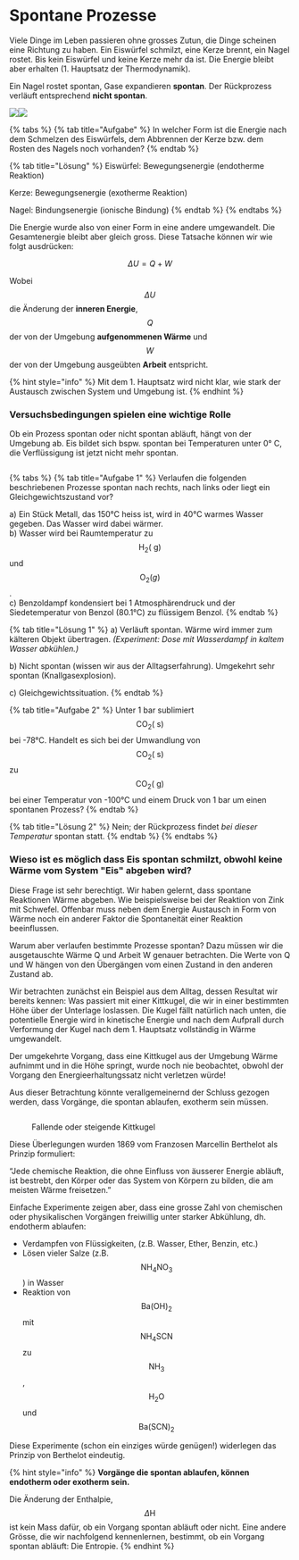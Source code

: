# Spontane Prozesse

Viele Dinge im Leben passieren ohne grosses Zutun, die Dinge scheinen eine Richtung zu haben. Ein Eiswürfel schmilzt, eine Kerze brennt, ein Nagel rostet. Bis kein Eiswürfel und keine Kerze mehr da ist. Die Energie bleibt aber erhalten (1. Hauptsatz der Thermodynamik).

Ein Nagel rostet spontan, Gase expandieren **spontan**. Der Rückprozess verläuft entsprechend **nicht spontan**.

![](<../../.gitbook/assets/image (7).png>)![](<../../.gitbook/assets/image (64).png>)

{% tabs %}
{% tab title="Aufgabe" %}
In welcher Form ist die Energie nach dem Schmelzen des Eiswürfels, dem Abbrennen der Kerze bzw. dem Rosten des Nagels noch vorhanden?
{% endtab %}

{% tab title="Lösung" %}
Eiswürfel: Bewegungsenergie (endotherme Reaktion)

Kerze: Bewegungsenergie (exotherme Reaktion)

Nagel: Bindungsenergie (ionische Bindung)
{% endtab %}
{% endtabs %}

Die Energie wurde also von einer Form in eine andere umgewandelt. Die Gesamtenergie bleibt aber gleich gross. Diese Tatsache können wir wie folgt ausdrücken:

$$\Delta U=Q+W$$

Wobei\
$$\Delta U$$ die Änderung der **inneren Energie**,\
$$Q$$ der von der Umgebung **aufgenommenen Wärme** und\
$$W$$der von der Umgebung ausgeübten **Arbeit** entspricht.

{% hint style="info" %}
Mit dem 1. Hauptsatz wird nicht klar, wie stark der Austausch zwischen System und Umgebung ist.
{% endhint %}

### Versuchsbedingungen spielen eine wichtige Rolle

Ob ein Prozess spontan oder nicht spontan abläuft, hängt von der Umgebung ab. Eis bildet sich bspw. spontan bei Temperaturen unter 0° C, die Verflüssigung ist jetzt nicht mehr spontan.

<figure><img src="../../.gitbook/assets/image (6).png" alt=""><figcaption></figcaption></figure>

{% tabs %}
{% tab title="Aufgabe 1" %}
Verlaufen die folgenden beschriebenen Prozesse spontan nach rechts, nach links oder liegt ein Gleichgewichtszustand vor?

a) Ein Stück Metall, das 150°C heiss ist, wird in 40°C warmes Wasser gegeben. Das Wasser wird dabei wärmer.\
b) Wasser wird bei Raumtemperatur zu $$\mathrm{H}_2(\mathrm{~g})$$ und $$\mathrm{O}_2(g)$$. \
c) Benzoldampf kondensiert bei 1 Atmosphärendruck und der Siedetemperatur von Benzol (80.1°C) zu flüssigem Benzol.
{% endtab %}

{% tab title="Lösung 1" %}
a) Verläuft spontan. Wärme wird immer zum kälteren Objekt übertragen. _(Experiment: Dose mit Wasserdampf in kaltem Wasser abkühlen.)_

b) Nicht spontan (wissen wir aus der Alltagserfahrung). Umgekehrt sehr spontan (Knallgasexplosion).

c) Gleichgewichtssituation.
{% endtab %}

{% tab title="Aufgabe 2" %}
Unter 1 bar sublimiert $$\mathrm{CO}_2(\mathrm{~s})$$ bei -78°C. Handelt es sich bei der Umwandlung von $$\mathrm{CO}_2(\mathrm{~s})$$ zu $$\mathrm{CO}_2(\mathrm{~g})$$bei einer Temperatur von -100°C und einem Druck von 1 bar um einen spontanen Prozess?
{% endtab %}

{% tab title="Lösung 2" %}
Nein; der Rückprozess findet _bei dieser Temperatur_ spontan statt.
{% endtab %}
{% endtabs %}

### Wieso ist es möglich dass Eis spontan schmilzt, obwohl keine Wärme vom System "Eis" abgeben wird?

Diese Frage ist sehr berechtigt. Wir haben gelernt, dass spontane Reaktionen Wärme abgeben. Wie beispielsweise bei der Reaktion von Zink mit Schwefel. Offenbar muss neben dem Energie Austausch in Form von Wärme noch ein anderer Faktor die Spontaneität einer Reaktion beeinflussen.

Warum aber verlaufen bestimmte Prozesse spontan? Dazu müssen wir die ausgetauschte Wärme Q und Arbeit W genauer betrachten. Die Werte von Q und W hängen von den Übergängen vom einen Zustand in den anderen Zustand ab.

Wir betrachten zunächst ein Beispiel aus dem Alltag, dessen Resultat wir bereits kennen: Was passiert mit einer Kittkugel, die wir in einer bestimmten Höhe über der Unterlage loslassen. Die Kugel fällt natürlich nach unten, die potentielle Energie wird in kinetische Energie und nach dem Aufprall durch Verformung der Kugel nach dem 1. Hauptsatz vollständig in Wärme umgewandelt.

Der umgekehrte Vorgang, dass eine Kittkugel aus der Umgebung Wärme aufnimmt und in die Höhe springt, wurde noch nie beobachtet, obwohl der Vorgang den Energieerhaltungssatz nicht verletzen würde!

Aus dieser Betrachtung könnte verallgemeinernd der Schluss gezogen werden, dass Vorgänge, die spontan ablaufen, exotherm sein müssen.

<figure><img src="../../.gitbook/assets/image (70).png" alt=""><figcaption><p>Fallende oder steigende Kittkugel</p></figcaption></figure>

Diese Überlegungen wurden 1869 vom Franzosen Marcellin Berthelot als Prinzip formuliert:

“Jede chemische Reaktion, die ohne Einfluss von äusserer Energie abläuft, ist bestrebt, den Körper oder das System von Körpern zu bilden, die am meisten Wärme freisetzen.”

Einfache Experimente zeigen aber, dass eine grosse Zahl von chemischen oder physikalischen Vorgängen freiwillig unter starker Abkühlung, dh. endotherm ablaufen:

* Verdampfen von Flüssigkeiten, (z.B. Wasser, Ether, Benzin, etc.)
* Lösen vieler Salze (z.B. $$\mathrm{NH}_4 \mathrm{NO}_3$$ ) in Wasser
* Reaktion von $$\mathrm{Ba}(\mathrm{OH})_2$$ mit $$\mathrm{NH}_4 \mathrm{SCN}$$ zu $$\mathrm{NH}_3$$, $$\mathrm{H}_2 \mathrm{O}$$ und $$\mathrm{Ba}(\mathrm{SCN})_2$$&#x20;

Diese Experimente (schon ein einziges würde genügen!) widerlegen das Prinzip von Berthelot eindeutig.

{% hint style="info" %}
**Vorgänge die spontan ablaufen, können endotherm oder exotherm sein.**

Die Änderung der Enthalpie, $$\Delta \mathrm{H}$$ ist kein Mass dafür, ob ein Vorgang spontan abläuft oder nicht. Eine andere Grösse, die wir nachfolgend kennenlernen, bestimmt, ob ein Vorgang spontan abläuft: Die Entropie.
{% endhint %}

